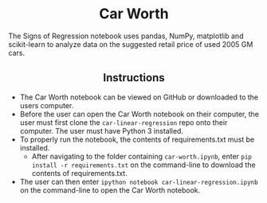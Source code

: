 #  <div align="center">Car Worth</div>

The Signs of Regression notebook uses pandas, NumPy, matplotlib and scikit-learn to analyze data on the suggested retail price of used 2005 GM cars.

## <div align="center">Instructions</div>

* The Car Worth notebook can be viewed on GitHub or downloaded to the users computer.
* Before the user can open the Car Worth notebook on their computer, the user must first clone the `car-linear-regression` repo onto their computer. The user must have Python 3 installed.
* To properly run the notebook, the contents of requirements.txt must be installed.
  * After navigating to the folder containing `car-worth.ipynb`, enter `pip install -r requirements.txt` on the command-line to download the contents of requirements.txt.
* The user can then enter `ipython notebook car-linear-regression.ipynb` on the command-line to open the Car Worth notebook.
